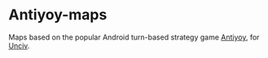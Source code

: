 # Antiyoy-maps
Maps based on the popular Android turn-based strategy game [Antiyoy](https://play.google.com/store/apps/details?id=yio.tro.antiyoy.android), for [Unciv](https://play.google.com/store/apps/details?id=com.unciv.app).
